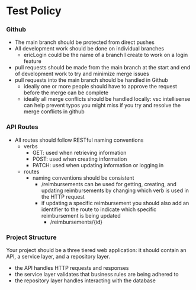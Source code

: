 # Test Policy

### Github
- The main branch should be protected from direct pushes
- All development work should be done on individual branches
    - ericLogin could be the name of a branch I create to work on a login feature
- pull requests should be made from the main branch at the start and end of development work to try and minimize merge issues
- pull requests into the main branch should be handled in Github
    - ideally one or more people should have to approve the request before the merge can be complete
    - ideally all merge conflicts should be handled locally: vsc intellisense can help prevent typos you might miss if you try and resolve the merge conflicts in github

### API Routes
- All routes should follow RESTful naming conventions
    - verbs
        - GET: used when retrieving information
        - POST: used when creating information
        - PATCH: used when updating information or logging in
    - routes
        - naming conventions should be consistent
            - /reimbursements can be used for getting, creating, and updating reimbursements by changing which verb is used in the HTTP request
            - if updating a specific reimbursement you should also add an identifier to the route to indicate which specific reimbursement is being updated
                - /reimbursements/{id}

### Project Structure
Your project should be a three tiered web application: it should contain an API, a service layer, and a repository layer.
- the API handles HTTP requests and responses
- the service layer validates that business rules are being adhered to
- the repository layer handles interacting with the database